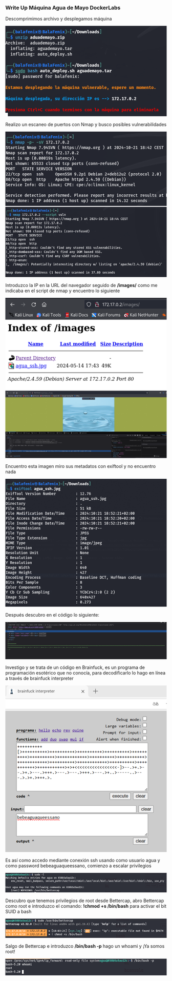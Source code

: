 <!DOCTYPE MD>

### Write Up Máquina Agua de Mayo DockerLabs

Descomprimimos archivo y desplegamos máquina

![alt text](img1.png)

Realizo un escaneo de puertos con Nmap y busco posibles vulnerabilidades

![alt text](img2.png)
![alt text](img3.png)

Introduzco la IP en la URL del navegador seguido de **/images/** como me indicaba en el script de nmap y encuentro lo siguiente

![alt text](img4.png)
![alt text](img5.png)

Encuentro esta imagen miro sus metadatos con exiftool y no encuentro nada

![alt text](img6.png)

Después descubro en el código lo siguiente:

![alt text](img8.png)

Investigo y se trata de un código en Brainfuck, es un programa de programación esotérico que no conocía, para decodificarlo lo hago en línea a través de brainfuck interpreter

![alt text](img9.png)

Es así como accedo mediante conexión ssh usando como usuario agua y como password bebeaguaqueessano, comienzo a escalar privilegios

![alt text](img12.png)

Descubro que tenemos privilegios de root desde Bettercap, abro Bettercap como root e introduzco el comando: **!chmod +s /bin/bash** para activar el bit SUID a bash

![alt text](img13.png)

Salgo de Bettercap e introduzco **/bin/bash -p** hago un whoami y ¡Ya somos root!

![alt text](img14.png)
